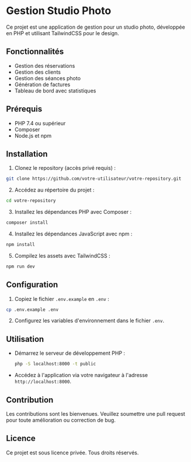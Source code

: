 # Gestion Studio Photo

Ce projet est une application de gestion pour un studio photo, développée en PHP et utilisant TailwindCSS pour le design.

## Fonctionnalités

- Gestion des réservations
- Gestion des clients
- Gestion des séances photo
- Génération de factures
- Tableau de bord avec statistiques

## Prérequis

- PHP 7.4 ou supérieur
- Composer
- Node.js et npm

## Installation

1. Clonez le repository (accès privé requis) :
  ```bash
  git clone https://github.com/votre-utilisateur/votre-repository.git
  ```
2. Accédez au répertoire du projet :
  ```bash
  cd votre-repository
  ```
3. Installez les dépendances PHP avec Composer :
  ```bash
  composer install
  ```
4. Installez les dépendances JavaScript avec npm :
  ```bash
  npm install
  ```
5. Compilez les assets avec TailwindCSS :
  ```bash
  npm run dev
  ```

## Configuration

1. Copiez le fichier `.env.example` en `.env` :
  ```bash
  cp .env.example .env
  ```
2. Configurez les variables d'environnement dans le fichier `.env`.

## Utilisation

- Démarrez le serveur de développement PHP :
  ```bash
  php -S localhost:8000 -t public
  ```
- Accédez à l'application via votre navigateur à l'adresse `http://localhost:8000`.

## Contribution

Les contributions sont les bienvenues. Veuillez soumettre une pull request pour toute amélioration ou correction de bug.

## Licence

Ce projet est sous licence privée. Tous droits réservés.

